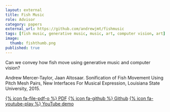 ```yaml
---
layout: external
title: Fish Music
role: Advisor
category: papers
external_url: https://github.com/andrewjmt/fishmusic
tags: [fish music, generative music, music, art, computer vision, art]
image:
  thumb: fishthumb.png
published: true
---
```


Can we convey how fish move using generative music and computer vision?

Andrew Mercer-Taylor, Jaan Altosaar. Sonification of Fish Movement Using Pitch Mesh Pairs, New Interfaces For Musical Expression, Louisiana State University, 2015. 

[{% icon fa-file-pdf-o %} PDF](/papers/2015_Mercer-Taylor-Altosaar_Fish-Music.pdf)  [{% icon fa-github %} Github](https://github.com/andrewjmt/fishmusic)  [{% icon fa-youtube-play %} YouTube demo](https://www.youtube.com/watch?v=HzsFGQyIpuc)